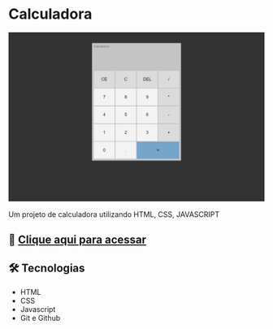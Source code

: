 # Calculadora

![preview](./.github/preview.png)

Um projeto de calculadora utilizando HTML, CSS, JAVASCRIPT

## 🔗 [Clique aqui para acessar](https://sergiog64.github.io/calculadora/)

## 🛠 Tecnologias

-   HTML
-   CSS
-   Javascript
-   Git e Github
